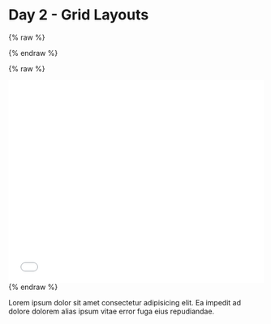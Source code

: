 # Day 2 - Grid Layouts
{% raw %}
<script src="../resizeIframes.js"></script>
{% endraw %}

{% raw %}
<iframe src="../web/slider_day_03.html" width="100%" height="400" frameborder="no"></iframe>
{% endraw %}

Lorem ipsum dolor sit amet consectetur adipisicing elit. Ea impedit ad dolore dolorem alias ipsum vitae error fuga eius repudiandae.